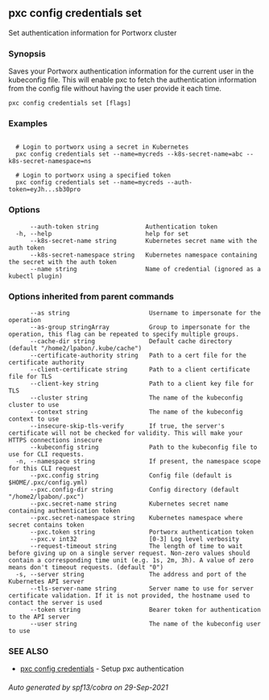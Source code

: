 ## pxc config credentials set

Set authentication information for Portworx cluster

### Synopsis

Saves your Portworx authentication information for the current
user in the kubeconfig file. This will enable pxc to fetch the authentication
information from the config file without having the user provide it each time.

```
pxc config credentials set [flags]
```

### Examples

```

  # Login to portworx using a secret in Kubernetes
  pxc config credentials set --name=mycreds --k8s-secret-name=abc --k8s-secret-namespace=ns

  # Login to portworx using a specified token
  pxc config credentials set --name=mycreds --auth-token=eyJh...sb30pro
```

### Options

```
      --auth-token string             Authentication token
  -h, --help                          help for set
      --k8s-secret-name string        Kubernetes secret name with the auth token
      --k8s-secret-namespace string   Kubernetes namespace containing the secret with the auth token
      --name string                   Name of credential (ignored as a kubectl plugin)
```

### Options inherited from parent commands

```
      --as string                      Username to impersonate for the operation
      --as-group stringArray           Group to impersonate for the operation, this flag can be repeated to specify multiple groups.
      --cache-dir string               Default cache directory (default "/home2/lpabon/.kube/cache")
      --certificate-authority string   Path to a cert file for the certificate authority
      --client-certificate string      Path to a client certificate file for TLS
      --client-key string              Path to a client key file for TLS
      --cluster string                 The name of the kubeconfig cluster to use
      --context string                 The name of the kubeconfig context to use
      --insecure-skip-tls-verify       If true, the server's certificate will not be checked for validity. This will make your HTTPS connections insecure
      --kubeconfig string              Path to the kubeconfig file to use for CLI requests.
  -n, --namespace string               If present, the namespace scope for this CLI request
      --pxc.config string              Config file (default is $HOME/.pxc/config.yml)
      --pxc.config-dir string          Config directory (default "/home2/lpabon/.pxc")
      --pxc.secret-name string         Kubernetes secret name containing authentication token
      --pxc.secret-namespace string    Kubernetes namespace where secret contains token
      --pxc.token string               Portworx authentication token
      --pxc.v int32                    [0-3] Log level verbosity
      --request-timeout string         The length of time to wait before giving up on a single server request. Non-zero values should contain a corresponding time unit (e.g. 1s, 2m, 3h). A value of zero means don't timeout requests. (default "0")
  -s, --server string                  The address and port of the Kubernetes API server
      --tls-server-name string         Server name to use for server certificate validation. If it is not provided, the hostname used to contact the server is used
      --token string                   Bearer token for authentication to the API server
      --user string                    The name of the kubeconfig user to use
```

### SEE ALSO

* [pxc config credentials](pxc_config_credentials.md)	 - Setup pxc authentication

###### Auto generated by spf13/cobra on 29-Sep-2021
